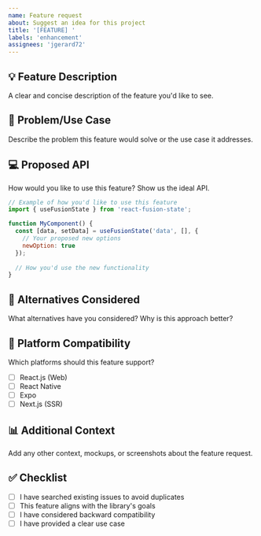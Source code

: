 ```yaml
---
name: Feature request
about: Suggest an idea for this project
title: '[FEATURE] '
labels: 'enhancement'
assignees: 'jgerard72'
---
```


## 💡 Feature Description
A clear and concise description of the feature you'd like to see.

## 🎯 Problem/Use Case
Describe the problem this feature would solve or the use case it addresses.

## 💻 Proposed API
How would you like to use this feature? Show us the ideal API.

```jsx
// Example of how you'd like to use this feature
import { useFusionState } from 'react-fusion-state';

function MyComponent() {
  const [data, setData] = useFusionState('data', [], {
    // Your proposed new options
    newOption: true
  });
  
  // How you'd use the new functionality
}
```

## 🔄 Alternatives Considered
What alternatives have you considered? Why is this approach better?

## 📱 Platform Compatibility
Which platforms should this feature support?
- [ ] React.js (Web)
- [ ] React Native
- [ ] Expo
- [ ] Next.js (SSR)

## 📊 Additional Context
Add any other context, mockups, or screenshots about the feature request.

## ✅ Checklist
- [ ] I have searched existing issues to avoid duplicates
- [ ] This feature aligns with the library's goals
- [ ] I have considered backward compatibility
- [ ] I have provided a clear use case
